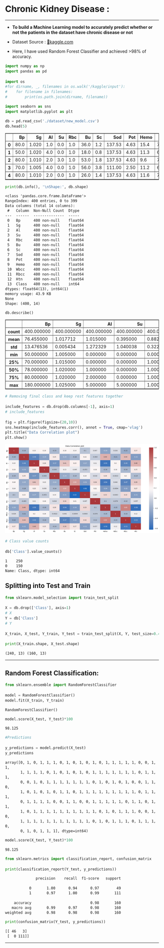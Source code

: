 # Chronic Kidney Disease :
---

- **To build a Machine Learning model to accurately predict whether or not the patients in the dataset have chronic disease or not**

- Dataset Source : [🔗kaggle.com](https://www.kaggle.com/datasets/abhia1999/chronic-kidney-disease)

- Here, I have used Random Forest Classifier and achieved >98% of accuracy.


```python
import numpy as np
import pandas as pd

import os 
#for dirname, _, filenames in os.walk('/kaggle/input'):
#    for filename in filenames:
#        print(os.path.join(dirname, filename))
```


```python
import seaborn as sns
import matplotlib.pyplot as plt 
```


```python
db = pd.read_csv('./dataset/new_model.csv')
db.head(5)
```




<div>
<style scoped>
    .dataframe tbody tr th:only-of-type {
        vertical-align: middle;
    }

    .dataframe tbody tr th {
        vertical-align: top;
    }

    .dataframe thead th {
        text-align: right;
    }
</style>
<table border="1" class="dataframe">
  <thead>
    <tr style="text-align: right;">
      <th></th>
      <th>Bp</th>
      <th>Sg</th>
      <th>Al</th>
      <th>Su</th>
      <th>Rbc</th>
      <th>Bu</th>
      <th>Sc</th>
      <th>Sod</th>
      <th>Pot</th>
      <th>Hemo</th>
      <th>Wbcc</th>
      <th>Rbcc</th>
      <th>Htn</th>
      <th>Class</th>
    </tr>
  </thead>
  <tbody>
    <tr>
      <th>0</th>
      <td>80.0</td>
      <td>1.020</td>
      <td>1.0</td>
      <td>0.0</td>
      <td>1.0</td>
      <td>36.0</td>
      <td>1.2</td>
      <td>137.53</td>
      <td>4.63</td>
      <td>15.4</td>
      <td>7800.0</td>
      <td>5.20</td>
      <td>1.0</td>
      <td>1</td>
    </tr>
    <tr>
      <th>1</th>
      <td>50.0</td>
      <td>1.020</td>
      <td>4.0</td>
      <td>0.0</td>
      <td>1.0</td>
      <td>18.0</td>
      <td>0.8</td>
      <td>137.53</td>
      <td>4.63</td>
      <td>11.3</td>
      <td>6000.0</td>
      <td>4.71</td>
      <td>0.0</td>
      <td>1</td>
    </tr>
    <tr>
      <th>2</th>
      <td>80.0</td>
      <td>1.010</td>
      <td>2.0</td>
      <td>3.0</td>
      <td>1.0</td>
      <td>53.0</td>
      <td>1.8</td>
      <td>137.53</td>
      <td>4.63</td>
      <td>9.6</td>
      <td>7500.0</td>
      <td>4.71</td>
      <td>0.0</td>
      <td>1</td>
    </tr>
    <tr>
      <th>3</th>
      <td>70.0</td>
      <td>1.005</td>
      <td>4.0</td>
      <td>0.0</td>
      <td>1.0</td>
      <td>56.0</td>
      <td>3.8</td>
      <td>111.00</td>
      <td>2.50</td>
      <td>11.2</td>
      <td>6700.0</td>
      <td>3.90</td>
      <td>1.0</td>
      <td>1</td>
    </tr>
    <tr>
      <th>4</th>
      <td>80.0</td>
      <td>1.010</td>
      <td>2.0</td>
      <td>0.0</td>
      <td>1.0</td>
      <td>26.0</td>
      <td>1.4</td>
      <td>137.53</td>
      <td>4.63</td>
      <td>11.6</td>
      <td>7300.0</td>
      <td>4.60</td>
      <td>0.0</td>
      <td>1</td>
    </tr>
  </tbody>
</table>
</div>




```python
print(db.info(), '\nShape:', db.shape)
```

    <class 'pandas.core.frame.DataFrame'>
    RangeIndex: 400 entries, 0 to 399
    Data columns (total 14 columns):
     #   Column  Non-Null Count  Dtype  
    ---  ------  --------------  -----  
     0   Bp      400 non-null    float64
     1   Sg      400 non-null    float64
     2   Al      400 non-null    float64
     3   Su      400 non-null    float64
     4   Rbc     400 non-null    float64
     5   Bu      400 non-null    float64
     6   Sc      400 non-null    float64
     7   Sod     400 non-null    float64
     8   Pot     400 non-null    float64
     9   Hemo    400 non-null    float64
     10  Wbcc    400 non-null    float64
     11  Rbcc    400 non-null    float64
     12  Htn     400 non-null    float64
     13  Class   400 non-null    int64  
    dtypes: float64(13), int64(1)
    memory usage: 43.9 KB
    None 
    Shape: (400, 14)
    


```python
db.describe()
```




<div>
<style scoped>
    .dataframe tbody tr th:only-of-type {
        vertical-align: middle;
    }

    .dataframe tbody tr th {
        vertical-align: top;
    }

    .dataframe thead th {
        text-align: right;
    }
</style>
<table border="1" class="dataframe">
  <thead>
    <tr style="text-align: right;">
      <th></th>
      <th>Bp</th>
      <th>Sg</th>
      <th>Al</th>
      <th>Su</th>
      <th>Rbc</th>
      <th>Bu</th>
      <th>Sc</th>
      <th>Sod</th>
      <th>Pot</th>
      <th>Hemo</th>
      <th>Wbcc</th>
      <th>Rbcc</th>
      <th>Htn</th>
      <th>Class</th>
    </tr>
  </thead>
  <tbody>
    <tr>
      <th>count</th>
      <td>400.000000</td>
      <td>400.000000</td>
      <td>400.000000</td>
      <td>400.000000</td>
      <td>400.000000</td>
      <td>400.00000</td>
      <td>400.00000</td>
      <td>400.000000</td>
      <td>400.000000</td>
      <td>400.000000</td>
      <td>400.000000</td>
      <td>400.000000</td>
      <td>400.000000</td>
      <td>400.000000</td>
    </tr>
    <tr>
      <th>mean</th>
      <td>76.455000</td>
      <td>1.017712</td>
      <td>1.015000</td>
      <td>0.395000</td>
      <td>0.882500</td>
      <td>57.40550</td>
      <td>3.07235</td>
      <td>137.529025</td>
      <td>4.627850</td>
      <td>12.526900</td>
      <td>8406.090000</td>
      <td>4.708275</td>
      <td>0.369350</td>
      <td>0.625000</td>
    </tr>
    <tr>
      <th>std</th>
      <td>13.476536</td>
      <td>0.005434</td>
      <td>1.272329</td>
      <td>1.040038</td>
      <td>0.322418</td>
      <td>49.28597</td>
      <td>5.61749</td>
      <td>9.204273</td>
      <td>2.819783</td>
      <td>2.716171</td>
      <td>2523.219976</td>
      <td>0.840315</td>
      <td>0.482023</td>
      <td>0.484729</td>
    </tr>
    <tr>
      <th>min</th>
      <td>50.000000</td>
      <td>1.005000</td>
      <td>0.000000</td>
      <td>0.000000</td>
      <td>0.000000</td>
      <td>1.50000</td>
      <td>0.40000</td>
      <td>4.500000</td>
      <td>2.500000</td>
      <td>3.100000</td>
      <td>2200.000000</td>
      <td>2.100000</td>
      <td>0.000000</td>
      <td>0.000000</td>
    </tr>
    <tr>
      <th>25%</th>
      <td>70.000000</td>
      <td>1.015000</td>
      <td>0.000000</td>
      <td>0.000000</td>
      <td>1.000000</td>
      <td>27.00000</td>
      <td>0.90000</td>
      <td>135.000000</td>
      <td>4.000000</td>
      <td>10.875000</td>
      <td>6975.000000</td>
      <td>4.500000</td>
      <td>0.000000</td>
      <td>0.000000</td>
    </tr>
    <tr>
      <th>50%</th>
      <td>78.000000</td>
      <td>1.020000</td>
      <td>1.000000</td>
      <td>0.000000</td>
      <td>1.000000</td>
      <td>44.00000</td>
      <td>1.40000</td>
      <td>137.530000</td>
      <td>4.630000</td>
      <td>12.530000</td>
      <td>8406.000000</td>
      <td>4.710000</td>
      <td>0.000000</td>
      <td>1.000000</td>
    </tr>
    <tr>
      <th>75%</th>
      <td>80.000000</td>
      <td>1.020000</td>
      <td>2.000000</td>
      <td>0.000000</td>
      <td>1.000000</td>
      <td>61.75000</td>
      <td>3.07000</td>
      <td>141.000000</td>
      <td>4.800000</td>
      <td>14.625000</td>
      <td>9400.000000</td>
      <td>5.100000</td>
      <td>1.000000</td>
      <td>1.000000</td>
    </tr>
    <tr>
      <th>max</th>
      <td>180.000000</td>
      <td>1.025000</td>
      <td>5.000000</td>
      <td>5.000000</td>
      <td>1.000000</td>
      <td>391.00000</td>
      <td>76.00000</td>
      <td>163.000000</td>
      <td>47.000000</td>
      <td>17.800000</td>
      <td>26400.000000</td>
      <td>8.000000</td>
      <td>1.000000</td>
      <td>1.000000</td>
    </tr>
  </tbody>
</table>
</div>




```python
# Removing final class and keep rest features together

include_features = db.drop(db.columns[-1], axis=1)
# include_features

fig = plt.figure(figsize=(20,10))
sns.heatmap(include_features.corr(), annot = True, cmap='vlag')
plt.title("Data Correlation plot")
plt.show()
```


    
![png](output_6_0.png)
    



```python
# Class value counts

db['Class'].value_counts()
```




    1    250
    0    150
    Name: Class, dtype: int64



## Splitting into Test and Train


```python
from sklearn.model_selection import train_test_split

X = db.drop(['Class'], axis=1)
# X
Y = db['Class']
# Y

X_train, X_test, Y_train, Y_test = train_test_split(X, Y, test_size=0.4, random_state=3)

print(X_train.shape, X_test.shape)
```

    (240, 13) (160, 13)
    

---
## Random Forest Classification:


```python
from sklearn.ensemble import RandomForestClassifier

model = RandomForestClassifier()
model.fit(X_train, Y_train)
```




    RandomForestClassifier()




```python
model.score(X_test, Y_test)*100
```




    98.125




```python
#Predictions

y_predictions = model.predict(X_test)
y_predictions
```




    array([0, 1, 0, 1, 1, 1, 0, 1, 0, 1, 0, 1, 0, 1, 1, 1, 1, 1, 0, 0, 1, 1,
           1, 1, 1, 1, 0, 1, 0, 1, 0, 1, 0, 1, 1, 1, 1, 1, 1, 1, 0, 1, 1, 1,
           0, 0, 1, 0, 1, 1, 1, 1, 1, 1, 1, 0, 1, 0, 1, 0, 1, 0, 0, 1, 1, 0,
           1, 0, 1, 0, 1, 0, 1, 1, 0, 1, 1, 1, 1, 1, 1, 1, 1, 1, 0, 1, 1, 1,
           0, 1, 1, 1, 1, 0, 0, 1, 1, 0, 0, 1, 1, 1, 1, 1, 0, 1, 1, 0, 1, 1,
           1, 0, 1, 1, 1, 1, 1, 1, 1, 1, 1, 1, 0, 1, 0, 1, 1, 1, 0, 0, 1, 0,
           1, 1, 1, 1, 1, 1, 1, 1, 1, 1, 1, 0, 1, 0, 1, 1, 1, 0, 1, 1, 1, 0,
           0, 1, 0, 1, 1, 1], dtype=int64)




```python
model.score(X_test, Y_test)*100

```




    98.125




```python
from sklearn.metrics import classification_report, confusion_matrix

print(classification_report(Y_test, y_predictions))
```

                  precision    recall  f1-score   support
    
               0       1.00      0.94      0.97        49
               1       0.97      1.00      0.99       111
    
        accuracy                           0.98       160
       macro avg       0.99      0.97      0.98       160
    weighted avg       0.98      0.98      0.98       160
    
    


```python
print(confusion_matrix(Y_test, y_predictions))
```

    [[ 46   3]
     [  0 111]]
    

---
